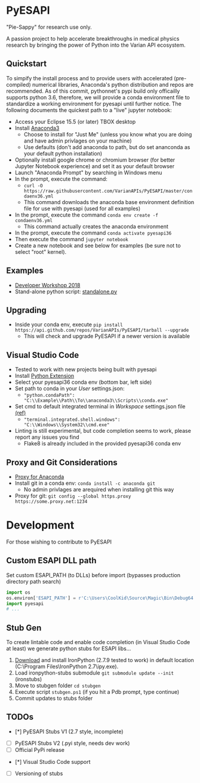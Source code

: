 # PyESAPI
"Pie-Sappy" for research use only.

A passion project to help accelerate breakthroughs in medical physics research by bringing the power of Python into the Varian API ecosystem.

## Quickstart
To simpify the install process and to provide users with accelerated (pre-compiled) numerical libraries, Anaconda's python distribution and repos are recommended. As of this commit, pythonnet's pypi build only officailly supports python 3.6, therefore, we will provide a conda environment file to standardize a working environment for pyesapi until further notice. The following documents the quickest path to a "live" jupyter notebook:

* Access your Eclipse 15.5 (or later) TBOX desktop
* Install [Anaconda3](https://www.anaconda.com/products/individual)
  * Choose to install for "Just Me" (unless you know what you are doing and have admin privlages on your machine)
  * Use defaults (don't add anaconda to path, but do set ananconda as your default python installation)
* Optionally install google chrome or chromium browser (for better Jupyter Notebook experience) and set it as your default browser
* Launch "Anaconda Prompt" by searching in Windows menu
* In the prompt, execute the command:
  * `curl -O https://raw.githubusercontent.com/VarianAPIs/PyESAPI/master/condaenv36.yml`
  * This command downloads the anaconda base environment definition file for use with pyesapi (used for all examples)
* In the prompt, execute the command `conda env create -f condaenv36.yml`
  * This command actually creates the anaconda environment
* In the prompt, execute the command `conda activate pyesapi36`
* Then execute the command `jupyter notebook`
* Create a new notebook and see below for examples (be sure not to select "root" kernel).

## Examples
* [Developer Workshop 2018](examples/DeveloperWorkshop2018/README.md)
* Stand-alone python script: [standalone.py](examples/standalone.py)

## Upgrading
* Inside your conda env, execute `pip install https://api.github.com/repos/VarianAPIs/PyESAPI/tarball --upgrade`
  * This will check and upgrade PyESAPI if a newer version is available

## Visual Studio Code
* Tested to work with new projects being built with pyesapi
* Install [Python Extension](https://marketplace.visualstudio.com/items?itemName=ms-python.python)
* Select your pyesapi36 conda env (bottom bar, left side)
* Set path to conda in your *User* settings.json:
  * `"python.condaPath": "C:\\Example\\Path\\To\\anaconda3\\Scripts\\conda.exe"`
* Set cmd to default integrated terminal in *Workspace* settings.json file [(ref)](https://code.visualstudio.com/docs/editor/integrated-terminal#_configuration)
  * `"terminal.integrated.shell.windows": "C:\\Windows\\System32\\cmd.exe"`
* Linting is still experimental, but code completion seems to work, please report any issues you find
  * Flake8 is already included in the provided pyesapi36 conda env

## Proxy and Git Considerations
* [Proxy for Anaconda](https://support.anaconda.com/customer/en/portal/articles/2921276-using-anaconda-behind-a-firewall-or-proxy)
* Install git in a conda env: `conda install -c anaconda git`
  * No admin privlages are arequired when installing git this way  
* Proxy for git: `git config --global https.proxy https://some.proxy.net:1234`

# Development
For those wishing to contribute to PyESAPI

## Custom ESAPI DLL path
Set custom ESAPI_PATH (to DLLs) before import (bypasses production directory path search)
```python
import os
os.environ['ESAPI_PATH'] = r'C:\Users\CoolKid\Source\Magic\Bin\Debug64'
import pyesapi
# ...
```

## Stub Gen
To create lintable code and enable code completion (in Visual Studio Code at least) we generate python stubs for ESAPI libs...
1. [Download](https://ironpython.net/download/) and install IronPython (2.7.9 tested to work) in default location (C:\Program Files\IronPython 2.7\ipy.exe).
1. Load ironpython-stubs submodule `git submodule update --init` (ironstubs)
1. Move to stubgen folder `cd stubgen`
1. Execute script `stubgen.ps1` (if you hit a Pdb prompt, type continue)
1. Commit updates to stubs folder

## TODOs
- [*] PyESAPI Stubs V1 (2.7 style, incomplete)
- [ ] PyESAPI Stubs V2 (.pyi style, needs dev work)
- [ ] Official PyPi release
- [*] Visual Studio Code support
- [ ] Versioning of stubs
